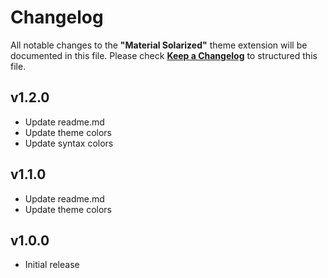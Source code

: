 # Changelog

All notable changes to the **"Material Solarized"** theme extension will be documented in this file.
Please check [**Keep a Changelog**](https://keepachangelog.com/) to structured this file.

## v1.2.0

-  Update readme.md
-  Update theme colors
-  Update syntax colors

## v1.1.0

-  Update readme.md
-  Update theme colors

## v1.0.0

-  Initial release
